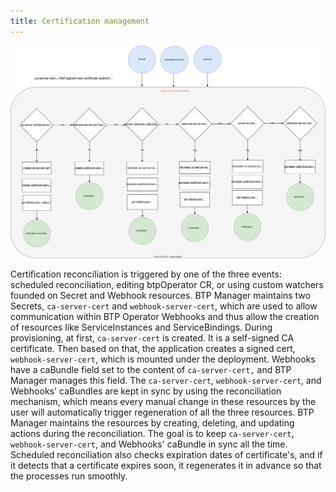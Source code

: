 ```yaml
---
title: Certification management
---
```


![Certification management diagram](./assets/certs.svg)

Certification reconciliation is triggered by one of the three events: scheduled reconciliation, editing btpOperator CR, or using custom watchers founded on Secret and Webhook resources.
BTP Manager maintains two Secrets, `ca-server-cert` and `webhook-server-cert`, which are used to allow communication within BTP Operator Webhooks and thus allow the creation of resources like ServiceInstances and ServiceBindings.
During provisioning, at first, `ca-server-cert` is created. It is a self-signed CA certificate. Then based on that, the application creates a signed cert, `webhook-server-cert`, which is mounted under the deployment.
Webhooks have a caBundle field set to the content of `ca-server-cert,` and BTP Manager manages this field.
The `ca-server-cert`, `webhook-server-cert`, and Webhooks' caBundles are kept in sync by using the reconciliation mechanism, which means every manual change in these resources by the user will automatically trigger regeneration of all the three resources.
BTP Manager maintains the resources by creating, deleting, and updating actions during the reconciliation. The goal is to keep `ca-server-cert`, `webhook-server-cert`, and Webhooks' caBundle in sync all the time.
Scheduled reconciliation also checks expiration dates of certificate's, and if it detects that a certificate expires soon, it regenerates it in advance so that the processes run smoothly.

